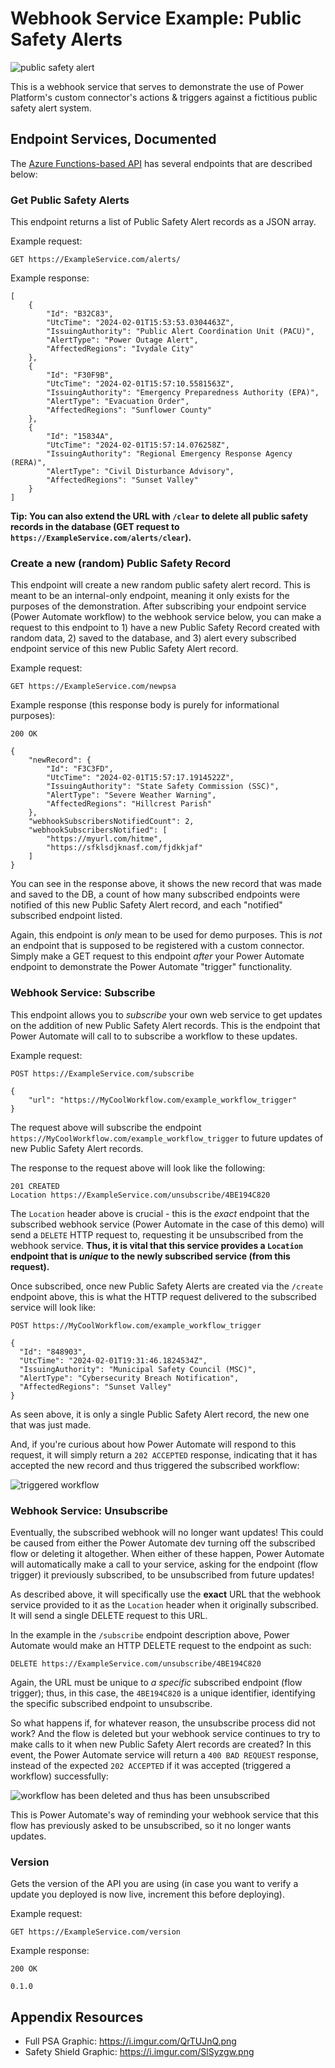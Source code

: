 # Webhook Service Example: Public Safety Alerts
![public safety alert](https://i.imgur.com/vS34Ep5.png)

This is a webhook service that serves to demonstrate the use of Power Platform's custom connector's actions & triggers against a fictitious public safety alert system.

## Endpoint Services, Documented
The [Azure Functions-based API](./src/api/) has several endpoints that are described below:

### Get Public Safety Alerts
This endpoint returns a list of Public Safety Alert records as a JSON array.

Example request:
```
GET https://ExampleService.com/alerts/
```

Example response:
```
[
    {
        "Id": "B32C83",
        "UtcTime": "2024-02-01T15:53:53.0304463Z",
        "IssuingAuthority": "Public Alert Coordination Unit (PACU)",
        "AlertType": "Power Outage Alert",
        "AffectedRegions": "Ivydale City"
    },
    {
        "Id": "F30F9B",
        "UtcTime": "2024-02-01T15:57:10.5581563Z",
        "IssuingAuthority": "Emergency Preparedness Authority (EPA)",
        "AlertType": "Evacuation Order",
        "AffectedRegions": "Sunflower County"
    },
    {
        "Id": "15834A",
        "UtcTime": "2024-02-01T15:57:14.076258Z",
        "IssuingAuthority": "Regional Emergency Response Agency (RERA)",
        "AlertType": "Civil Disturbance Advisory",
        "AffectedRegions": "Sunset Valley"
    }
]
```

**Tip: You can also extend the URL with `/clear` to delete all public safety records in the database (GET request to `https://ExampleService.com/alerts/clear`).**

### Create a new (random) Public Safety Record
This endpoint will create a new random public safety alert record. This is meant to be an internal-only endpoint, meaning it only exists for the purposes of the demonstration. After subscribing your endpoint service (Power Automate workflow) to the webhook service below, you can make a request to this endpoint to 1) have a new Public Safety Record created with random data, 2) saved to the database, and 3) alert every subscribed endpoint service of this new Public Safety Alert record.

Example request:

```
GET https://ExampleService.com/newpsa
```

Example response (this response body is purely for informational purposes):
```
200 OK

{
    "newRecord": {
        "Id": "F3C3FD",
        "UtcTime": "2024-02-01T15:57:17.1914522Z",
        "IssuingAuthority": "State Safety Commission (SSC)",
        "AlertType": "Severe Weather Warning",
        "AffectedRegions": "Hillcrest Parish"
    },
    "webhookSubscribersNotifiedCount": 2,
    "webhookSubscribersNotified": [
        "https://myurl.com/hitme",
        "https://sfklsdjknasf.com/fjdkkjaf"
    ]
}
```
You can see in the response above, it shows the new record that was made and saved to the DB, a count of how many subscribed endpoints were notified of this new Public Safety Alert record, and each "notified" subscribed endpoint listed. 

Again, this endpoint is *only* mean to be used for demo purposes. This is *not* an endpoint that is supposed to be registered with a custom connector. Simply make a GET request to this endpoint *after* your Power Automate endpoint to demonstrate the Power Automate "trigger" functionality.

### Webhook Service: Subscribe
This endpoint allows you to *subscribe* your own web service to get updates on the addition of new Public Safety Alert records. This is the endpoint that Power Automate will call to to subscribe a workflow to these updates.

Example request:

```
POST https://ExampleService.com/subscribe

{
    "url": "https://MyCoolWorkflow.com/example_workflow_trigger"
}
```

The request above will subscribe the endpoint `https://MyCoolWorkflow.com/example_workflow_trigger` to future updates of new Public Safety Alert records. 

The response to the request above will look like the following:
```
201 CREATED
Location https://ExampleService.com/unsubscribe/4BE194C820
```

The `Location` header above is crucial - this is the *exact* endpoint that the subscribed webhook service (Power Automate in the case of this demo) will send a `DELETE` HTTP request to, requesting it be unsubscribed from the webhook service. **Thus, it is vital that this service provides a `Location` endpoint that is *unique* to the newly subscribed service (from this request).**

Once subscribed, once new Public Safety Alerts are created via the `/create` endpoint above, this is what the HTTP request delivered to the subscribed service will look like:
```
POST https://MyCoolWorkflow.com/example_workflow_trigger

{
  "Id": "848903",
  "UtcTime": "2024-02-01T19:31:46.1824534Z",
  "IssuingAuthority": "Municipal Safety Council (MSC)",
  "AlertType": "Cybersecurity Breach Notification",
  "AffectedRegions": "Sunset Valley"
}
```
As seen above, it is only a single Public Safety Alert record, the new one that was just made.

And, if you're curious about how Power Automate will respond to this request, it will simply return a `202 ACCEPTED` response, indicating that it has accepted the new record and thus triggered the subscribed workflow:

![triggered workflow](https://i.imgur.com/zrkG8Vw.png)

### Webhook Service: Unsubscribe
Eventually, the subscribed webhook will no longer want updates! This could be caused from either the Power Automate dev turning off the subscribed flow or deleting it altogether. When either of these happen, Power Automate will automatically make a call to your service, asking for the endpoint (flow trigger) it previously subscribed, to be unsubscribed from future updates!

As described above, it will specifically use the **exact** URL that the webhook service provided to it as the `Location` header when it originally subscribed. It will send a single DELETE request to this URL.

In the example in the `/subscribe` endpoint description above, Power Automate would make an HTTP DELETE request to the endpoint as such:
```
DELETE https://ExampleService.com/unsubscribe/4BE194C820
```
Again, the URL must be unique to *a specific* subscribed endpoint (flow trigger); thus, in this case, the `4BE194C820` is a unique identifier, identifying the specific subscribed endpoint to unsubscribe.

So what happens if, for whatever reason, the unsubscribe process did not work? And the flow is deleted but your webhook service continues to try to make calls to it when new Public Safety Alert records are created? In this event, the Power Automate service will return a `400 BAD REQUEST` response, instead of the expected `202 ACCEPTED` if it was accepted (triggered a workflow) successfully:

![workflow has been deleted and thus has been unsubscribed](https://i.imgur.com/aGYMmaw.png)

This is Power Automate's way of reminding your webhook service that this flow has previously asked to be unsubscribed, so it no longer wants updates.

### Version
Gets the version of the API you are using (in case you want to verify a update you deployed is now live, increment this before deploying).

Example request:
```
GET https://ExampleService.com/version
```

Example response:
```
200 OK

0.1.0
```

## Appendix Resources
- Full PSA Graphic: https://i.imgur.com/QrTUJnQ.png
- Safety Shield Graphic: https://i.imgur.com/SlSyzgw.png